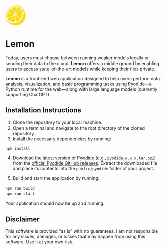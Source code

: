 <img src="public/lemon-side.svg" alt="Lemon" width="64">

# Lemon

Today, users must choose between running weaker models locally or sending their data to the cloud. **Lemon** offers a middle ground by enabling users to access state-of-the-art models while keeping their files private.

**Lemon** is a front-end web application designed to help users perform data analysis, visualization, and basic programming tasks using Pyodide—a Python runtime for the web—along with large language models (currently supporting ChatGPT).

## Installation Instructions

1. Clone the repository to your local machine.
2. Open a terminal and navigate to the root directory of the cloned repository.
3. Install the necessary dependencies by running:

```bash
npm install
```

4. Download the latest version of Pyodide (e.g., `pyodide-x.x.x.tar.bz2`) from the [official Pyodide GitHub releases](https://github.com/pyodide/pyodide/releases). Extract the downloaded file and place its contents into the `public/pyodide` folder of your project.

5. Build and start the application by running:

```bash
npm run build
npm run start
```

Your application should now be up and running.

## Disclaimer

This software is provided "as is" with no guarantees. I am not responsible for any issues, damages, or losses that may happen from using this software. Use it at your own risk.

